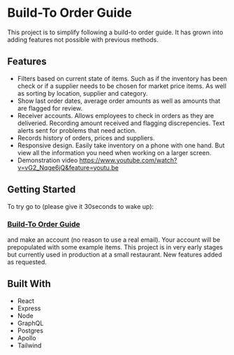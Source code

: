 # Build-To Order Guide

This project is to simplify following a build-to order guide.
It has grown into adding features not possible with previous methods.

## Features

- Filters based on current state of items. Such as if the inventory has been check or if a supplier needs to be chosen for market price items. As well as sorting by location, supplier and category.
- Show last order dates, average order amounts as well as amounts that are flagged for review.
- Receiver accounts. Allows employees to check in orders as they are deliveried. Recording amount received and flagging discrepencies. Text alerts sent for problems that need action.
- Records history of orders, prices and suppliers.
- Responsive design. Easily take inventory on a phone with one hand. But view all the information you need when working on a larger screen.
- Demonstration video https://www.youtube.com/watch?v=vG2_Nqge6jQ&feature=youtu.be

## Getting Started

To try go to (please give it 30seconds to wake up):

### [Build-To Order Guide](order-guide.herokuapp.com)

and make an account (no reason to use a real email). Your account will be prepopulated with some example items. This project is in very early stages but currently used in production at a small restaurant. New features added as requested.

## Built With

- React
- Express
- Node
- GraphQL
- Postgres
- Apollo
- Tailwind
